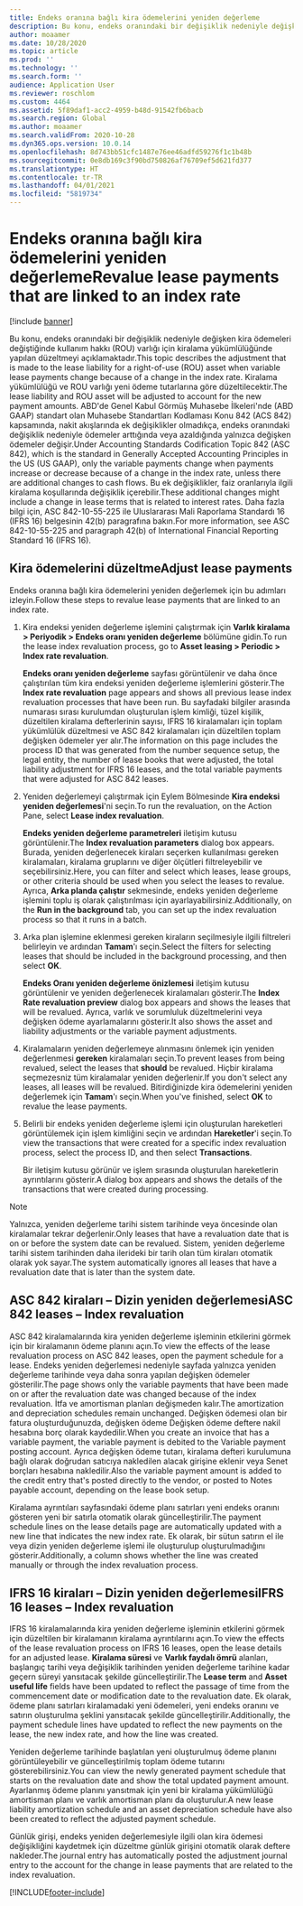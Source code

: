 ```yaml
---
title: Endeks oranına bağlı kira ödemelerini yeniden değerleme
description: Bu konu, endeks oranındaki bir değişiklik nedeniyle değişken kira ödemeleri değiştiğinde, kullanım hakkı (ROU) varlığı için kiralama yükümlülüğünde yapılan düzeltmeyi açıklamaktadır.
author: moaamer
ms.date: 10/28/2020
ms.topic: article
ms.prod: ''
ms.technology: ''
ms.search.form: ''
audience: Application User
ms.reviewer: roschlom
ms.custom: 4464
ms.assetid: 5f89daf1-acc2-4959-b48d-91542fb6bacb
ms.search.region: Global
ms.author: moaamer
ms.search.validFrom: 2020-10-28
ms.dyn365.ops.version: 10.0.14
ms.openlocfilehash: 8d743bb51cfc1487e76ee46adfd59276f1c1b48b
ms.sourcegitcommit: 0e8db169c3f90bd750826af76709ef5d621fd377
ms.translationtype: HT
ms.contentlocale: tr-TR
ms.lasthandoff: 04/01/2021
ms.locfileid: "5819734"
---
```

# <a name="revalue-lease-payments-that-are-linked-to-an-index-rate"></a><span data-ttu-id="ecd63-103">Endeks oranına bağlı kira ödemelerini yeniden değerleme</span><span class="sxs-lookup"><span data-stu-id="ecd63-103">Revalue lease payments that are linked to an index rate</span></span>

[!include [banner](../includes/banner.md)]

<span data-ttu-id="ecd63-104">Bu konu, endeks oranındaki bir değişiklik nedeniyle değişken kira ödemeleri değiştiğinde kullanım hakkı (ROU) varlığı için kiralama yükümlülüğünde yapılan düzeltmeyi açıklamaktadır.</span><span class="sxs-lookup"><span data-stu-id="ecd63-104">This topic describes the adjustment that is made to the lease liability for a right-of-use (ROU) asset when variable lease payments change because of a change in the index rate.</span></span> <span data-ttu-id="ecd63-105">Kiralama yükümlülüğü ve ROU varlığı yeni ödeme tutarlarına göre düzeltilecektir.</span><span class="sxs-lookup"><span data-stu-id="ecd63-105">The lease liability and ROU asset will be adjusted to account for the new payment amounts.</span></span> <span data-ttu-id="ecd63-106">ABD'de Genel Kabul Görmüş Muhasebe İlkeleri'nde (ABD GAAP) standart olan Muhasebe Standartları Kodlaması Konu 842 (ACS 842) kapsamında, nakit akışlarında ek değişiklikler olmadıkça, endeks oranındaki değişiklik nedeniyle ödemeler arttığında veya azaldığında yalnızca değişken ödemeler değişir.</span><span class="sxs-lookup"><span data-stu-id="ecd63-106">Under Accounting Standards Codification Topic 842 (ASC 842), which is the standard in Generally Accepted Accounting Principles in the US (US GAAP), only the variable payments change when payments increase or decrease because of a change in the index rate, unless there are additional changes to cash flows.</span></span> <span data-ttu-id="ecd63-107">Bu ek değişiklikler, faiz oranlarıyla ilgili kiralama koşullarında değişiklik içerebilir.</span><span class="sxs-lookup"><span data-stu-id="ecd63-107">These additional changes might include a change in lease terms that is related to interest rates.</span></span> <span data-ttu-id="ecd63-108">Daha fazla bilgi için, ASC 842-10-55-225 ile Uluslararası Mali Raporlama Standardı 16 (IFRS 16) belgesinin 42(b) paragrafına bakın.</span><span class="sxs-lookup"><span data-stu-id="ecd63-108">For more information, see ASC 842-10-55-225 and paragraph 42(b) of International Financial Reporting Standard 16 (IFRS 16).</span></span>

## <a name="adjust-lease-payments"></a><span data-ttu-id="ecd63-109">Kira ödemelerini düzeltme</span><span class="sxs-lookup"><span data-stu-id="ecd63-109">Adjust lease payments</span></span>

<span data-ttu-id="ecd63-110">Endeks oranına bağlı kira ödemelerini yeniden değerlemek için bu adımları izleyin.</span><span class="sxs-lookup"><span data-stu-id="ecd63-110">Follow these steps to revalue lease payments that are linked to an index rate.</span></span>

1. <span data-ttu-id="ecd63-111">Kira endeksi yeniden değerleme işlemini çalıştırmak için **Varlık kiralama \> Periyodik \> Endeks oranı yeniden değerleme** bölümüne gidin.</span><span class="sxs-lookup"><span data-stu-id="ecd63-111">To run the lease index revaluation process, go to **Asset leasing \> Periodic \> Index rate revaluation**.</span></span>

    <span data-ttu-id="ecd63-112">**Endeks oranı yeniden değerleme** sayfası görüntülenir ve daha önce çalıştırılan tüm kira endeksi yeniden değerleme işlemlerini gösterir.</span><span class="sxs-lookup"><span data-stu-id="ecd63-112">The **Index rate revaluation** page appears and shows all previous lease index revaluation processes that have been run.</span></span> <span data-ttu-id="ecd63-113">Bu sayfadaki bilgiler arasında numarası sırası kurulumdan oluşturulan işlem kimliği, tüzel kişilik, düzeltilen kiralama defterlerinin sayısı, IFRS 16 kiralamaları için toplam yükümlülük düzeltmesi ve ASC 842 kiralamaları için düzeltilen toplam değişken ödemeler yer alır.</span><span class="sxs-lookup"><span data-stu-id="ecd63-113">The information on this page includes the process ID that was generated from the number sequence setup, the legal entity, the number of lease books that were adjusted, the total liability adjustment for IFRS 16 leases, and the total variable payments that were adjusted for ASC 842 leases.</span></span>

2. <span data-ttu-id="ecd63-114">Yeniden değerlemeyi çalıştırmak için Eylem Bölmesinde **Kira endeksi yeniden değerlemesi**'ni seçin.</span><span class="sxs-lookup"><span data-stu-id="ecd63-114">To run the revaluation, on the Action Pane, select **Lease index revaluation**.</span></span>

    <span data-ttu-id="ecd63-115">**Endeks yeniden değerleme parametreleri** iletişim kutusu görüntülenir.</span><span class="sxs-lookup"><span data-stu-id="ecd63-115">The **Index revaluation parameters** dialog box appears.</span></span> <span data-ttu-id="ecd63-116">Burada, yeniden değerlenecek kiraları seçerken kullanılması gereken kiralamaları, kiralama gruplarını ve diğer ölçütleri filtreleyebilir ve seçebilirsiniz.</span><span class="sxs-lookup"><span data-stu-id="ecd63-116">Here, you can filter and select which leases, lease groups, or other criteria should be used when you select the leases to revalue.</span></span> <span data-ttu-id="ecd63-117">Ayrıca, **Arka planda çalıştır** sekmesinde, endeks yeniden değerleme işlemini toplu iş olarak çalıştırılması için ayarlayabilirsiniz.</span><span class="sxs-lookup"><span data-stu-id="ecd63-117">Additionally, on the **Run in the background** tab, you can set up the index revaluation process so that it runs in a batch.</span></span>

4. <span data-ttu-id="ecd63-118">Arka plan işlemine eklenmesi gereken kiraların seçilmesiyle ilgili filtreleri belirleyin ve ardından **Tamam**'ı seçin.</span><span class="sxs-lookup"><span data-stu-id="ecd63-118">Select the filters for selecting leases that should be included in the background processing, and then select **OK**.</span></span>

    <span data-ttu-id="ecd63-119">**Endeks Oranı yeniden değerleme önizlemesi** iletişim kutusu görüntülenir ve yeniden değerlenecek kiralamaları gösterir.</span><span class="sxs-lookup"><span data-stu-id="ecd63-119">The **Index Rate revaluation preview** dialog box appears and shows the leases that will be revalued.</span></span> <span data-ttu-id="ecd63-120">Ayrıca, varlık ve sorumluluk düzeltmelerini veya değişken ödeme ayarlamalarını gösterir.</span><span class="sxs-lookup"><span data-stu-id="ecd63-120">It also shows the asset and liability adjustments or the variable payment adjustments.</span></span>
    
5. <span data-ttu-id="ecd63-121">Kiralamaların yeniden değerlemeye alınmasını önlemek için yeniden değerlenmesi **gereken** kiralamaları seçin.</span><span class="sxs-lookup"><span data-stu-id="ecd63-121">To prevent leases from being revalued, select the leases that **should** be revalued.</span></span> <span data-ttu-id="ecd63-122">Hiçbir kiralama seçmezesniz tüm kiralamalar yeniden değerlenir.</span><span class="sxs-lookup"><span data-stu-id="ecd63-122">If you don't select any leases, all leases will be revalued.</span></span> <span data-ttu-id="ecd63-123">Bitirdiğinizde kira ödemelerini yeniden değerlemek için **Tamam**'ı seçin.</span><span class="sxs-lookup"><span data-stu-id="ecd63-123">When you've finished, select **OK** to revalue the lease payments.</span></span>
6. <span data-ttu-id="ecd63-124">Belirli bir endeks yeniden değerleme işlemi için oluşturulan hareketleri görüntülemek için işlem kimliğini seçin ve ardından **Hareketler**'i seçin.</span><span class="sxs-lookup"><span data-stu-id="ecd63-124">To view the transactions that were created for a specific index revaluation process, select the process ID, and then select **Transactions**.</span></span>

    <span data-ttu-id="ecd63-125">Bir iletişim kutusu görünür ve işlem sırasında oluşturulan hareketlerin ayrıntılarını gösterir.</span><span class="sxs-lookup"><span data-stu-id="ecd63-125">A dialog box appears and shows the details of the transactions that were created during processing.</span></span>

> [!NOTE]
> <span data-ttu-id="ecd63-126">Yalnızca, yeniden değerleme tarihi sistem tarihinde veya öncesinde olan kiralamalar tekrar değerlenir.</span><span class="sxs-lookup"><span data-stu-id="ecd63-126">Only leases that have a revaluation date that is on or before the system date can be revalued.</span></span> <span data-ttu-id="ecd63-127">Sistem, yeniden değerleme tarihi sistem tarihinden daha ilerideki bir tarih olan tüm kiraları otomatik olarak yok sayar.</span><span class="sxs-lookup"><span data-stu-id="ecd63-127">The system automatically ignores all leases that have a revaluation date that is later than the system date.</span></span>

## <a name="asc-842-leases--index-revaluation"></a><span data-ttu-id="ecd63-128">ASC 842 kiraları – Dizin yeniden değerlemesi</span><span class="sxs-lookup"><span data-stu-id="ecd63-128">ASC 842 leases – Index revaluation</span></span>

<span data-ttu-id="ecd63-129">ASC 842 kiralamalarında kira yeniden değerleme işleminin etkilerini görmek için bir kiralamanın ödeme planını açın.</span><span class="sxs-lookup"><span data-stu-id="ecd63-129">To view the effects of the lease revaluation process on ASC 842 leases, open the payment schedule for a lease.</span></span> <span data-ttu-id="ecd63-130">Endeks yeniden değerlemesi nedeniyle sayfada yalnızca yeniden değerleme tarihinde veya daha sonra yapılan değişken ödemeler gösterilir.</span><span class="sxs-lookup"><span data-stu-id="ecd63-130">The page shows only the variable payments that have been made on or after the revaluation date was changed because of the index revaluation.</span></span> <span data-ttu-id="ecd63-131">İtfa ve amortisman planları değişmeden kalır.</span><span class="sxs-lookup"><span data-stu-id="ecd63-131">The amortization and depreciation schedules remain unchanged.</span></span> <span data-ttu-id="ecd63-132">Değişken ödemesi olan bir fatura oluşturduğunuzda, değişken ödeme Değişken ödeme deftere nakil hesabına borç olarak kaydedilir.</span><span class="sxs-lookup"><span data-stu-id="ecd63-132">When you create an invoice that has a variable payment, the variable payment is debited to the Variable payment posting account.</span></span> <span data-ttu-id="ecd63-133">Ayrıca değişken ödeme tutarı, kiralama defteri kurulumuna bağlı olarak doğrudan satıcıya nakledilen alacak girişine eklenir veya Senet borçları hesabına nakledilir.</span><span class="sxs-lookup"><span data-stu-id="ecd63-133">Also the variable payment amount is added to the credit entry that's posted directly to the vendor, or posted to Notes payable account, depending on the lease book setup.</span></span>

<span data-ttu-id="ecd63-134">Kiralama ayrıntıları sayfasındaki ödeme planı satırları yeni endeks oranını gösteren yeni bir satırla otomatik olarak güncelleştirilir.</span><span class="sxs-lookup"><span data-stu-id="ecd63-134">The payment schedule lines on the lease details page are automatically updated with a new line that indicates the new index rate.</span></span> <span data-ttu-id="ecd63-135">Ek olarak, bir sütun satırın el ile veya dizin yeniden değerleme işlemi ile oluşturulup oluşturulmadığını gösterir.</span><span class="sxs-lookup"><span data-stu-id="ecd63-135">Additionally, a column shows whether the line was created manually or through the index revaluation process.</span></span>

## <a name="ifrs-16-leases--index-revaluation"></a><span data-ttu-id="ecd63-136">IFRS 16 kiraları – Dizin yeniden değerlemesi</span><span class="sxs-lookup"><span data-stu-id="ecd63-136">IFRS 16 leases – Index revaluation</span></span>

<span data-ttu-id="ecd63-137">IFRS 16 kiralamalarında kira yeniden değerleme işleminin etkilerini görmek için düzeltilen bir kiralamanın kiralama ayrıntılarını açın.</span><span class="sxs-lookup"><span data-stu-id="ecd63-137">To view the effects of the lease revaluation process on IFRS 16 leases, open the lease details for an adjusted lease.</span></span> <span data-ttu-id="ecd63-138">**Kiralama süresi** ve **Varlık faydalı ömrü** alanları, başlangıç tarihi veya değişiklik tarihinden yeniden değerleme tarihine kadar geçern süreyi yansıtacak şekilde güncelleştirilir.</span><span class="sxs-lookup"><span data-stu-id="ecd63-138">The **Lease term** and **Asset useful life** fields have been updated to reflect the passage of time from the commencement date or modification date to the revaluation date.</span></span> <span data-ttu-id="ecd63-139">Ek olarak, ödeme planı satırları kiralamadaki yeni ödemeleri, yeni endeks oranını ve satırın oluşturulma şeklini yansıtacak şekilde güncelleştirilir.</span><span class="sxs-lookup"><span data-stu-id="ecd63-139">Additionally, the payment schedule lines have updated to reflect the new payments on the lease, the new index rate, and how the line was created.</span></span>

<span data-ttu-id="ecd63-140">Yeniden değerleme tarihinde başlatılan yeni oluşturulmuş ödeme planını görüntüleyebilir ve güncelleştirilmiş toplam ödeme tutarını gösterebilirsiniz.</span><span class="sxs-lookup"><span data-stu-id="ecd63-140">You can view the newly generated payment schedule that starts on the revaluation date and show the total updated payment amount.</span></span> <span data-ttu-id="ecd63-141">Ayarlanmış ödeme planını yansıtmak için yeni bir kiralama yükümlülüğü amortisman planı ve varlık amortisman planı da oluşturulur.</span><span class="sxs-lookup"><span data-stu-id="ecd63-141">A new lease liability amortization schedule and an asset depreciation schedule have also been created to reflect the adjusted payment schedule.</span></span>

<span data-ttu-id="ecd63-142">Günlük girişi, endeks yeniden değerlemesiyle ilgili olan kira ödemesi değişikliğini kaydetmek için düzeltme günlük girişini otomatik olarak deftere nakleder.</span><span class="sxs-lookup"><span data-stu-id="ecd63-142">The journal entry has automatically posted the adjustment journal entry to the account for the change in lease payments that are related to the index revaluation.</span></span>


[!INCLUDE[footer-include](../../includes/footer-banner.md)]